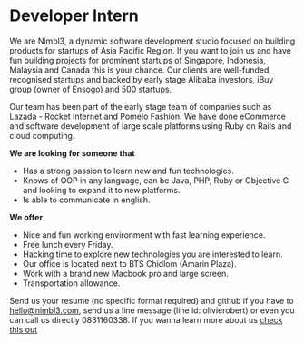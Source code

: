 Developer Intern
================
We are Nimbl3, a dynamic software development studio focused on building products for startups of Asia Pacific Region. If you want to join us and have fun building projects for prominent startups of Singapore, Indonesia, Malaysia and Canada this is your chance. Our clients are well-funded, recognised startups and backed by early stage Alibaba investors, iBuy group (owner of Ensogo) and 500 startups.

Our team has been part of the early stage team of companies such as Lazada - Rocket Internet and Pomelo Fashion. We have done eCommerce and software development of large scale platforms using Ruby on Rails and cloud computing. 

**We are looking for someone that**
- Has a strong passion to learn new and fun technologies.
- Knows of OOP in any language, can be Java, PHP, Ruby or Objective C and looking to expand it to new platforms. 
- Is able to communicate in english.

**We offer**
- Nice and fun working environment with fast learning experience. 
- Free lunch every Friday.
- Hacking time to explore new technologies you are interested to learn.
- Our office is located next to BTS Chidlom (Amarin Plaza).
- Work with a brand new Macbook pro and large screen.
- Transportation allowance.

Send us your resume (no specific format required) and github if you have to [hello@nimbl3.com], send us a line message (line id: olivierobert) or even you can call us directly 0831160338. If you wanna learn more about us [check this out]

[hello@nimbl3.com]:mailto:hello@nimbl3.com
[check this out]:https://github.com/nimbl3/team